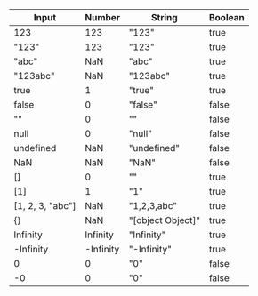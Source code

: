 | Input            | Number    | String            | Boolean |
| ---------------- | --------- | ----------------- | ------- |
| 123              | 123       | "123"             | true    |
| "123"            | 123       | "123"             | true    |
| "abc"            | NaN       | "abc"             | true    |
| "123abc"         | NaN       | "123abc"          | true    |
| true             | 1         | "true"            | true    |
| false            | 0         | "false"           | false   |
| ""               | 0         | ""                | false   |
| null             | 0         | "null"            | false   |
| undefined        | NaN       | "undefined"       | false   |
| NaN              | NaN       | "NaN"             | false   |
| []               | 0         | ""                | true    |
| [1]              | 1         | "1"               | true    |
| [1, 2, 3, "abc"] | NaN       | "1,2,3,abc"       | true    |
| {}               | NaN       | "[object Object]" | true    |
| Infinity         | Infinity  | "Infinity"        | true    |
| -Infinity        | -Infinity | "-Infinity"       | true    |
| 0                | 0         | "0"               | false   |
| -0               | 0         | "0"               | false   |
